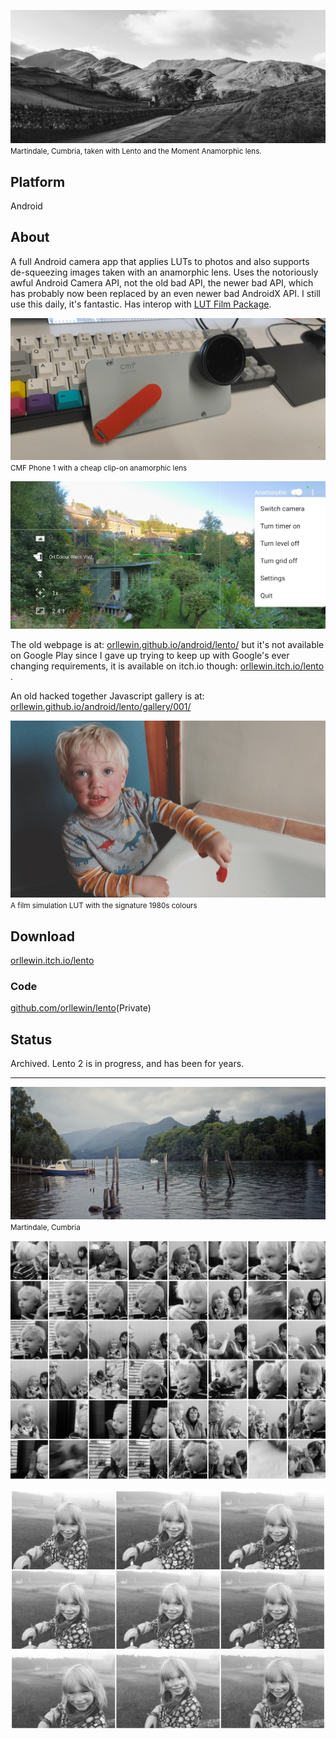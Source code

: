 
![stracka_desqueezed_1636797233-2048x866](images/stracka_desqueezed_1636797233-2048x866.jpg)
<small>Martindale, Cumbria, taken with Lento and the Moment Anamorphic lens.</small>

## Platform

Android

## About

A full Android camera app that applies LUTs to photos and also supports de-squeezing images taken with an anamorphic lens. Uses the notoriously awful Android Camera API, not the old bad API, the newer bad API, which has probably now been replaced by an even newer bad AndroidX API. I still use this daily, it's fantastic. Has interop with [LUT Film Package](LUT%20Film%20Package.md).

![cmf_phone_with_anamorphic_lens](images/cmf_phone_with_anamorphic_lens.jpg)
<small>CMF Phone 1 with a cheap clip-on anamorphic lens</small>

![lento_pudsey_road_screenshot](images/lento_pudsey_road_screenshot.png)

The old webpage is at: [orllewin.github.io/android/lento/](https://orllewin.github.io/android/lento/) but it's not available on Google Play since I gave up trying to keep up with Google's ever changing requirements, it is available on itch.io though: [orllewin.itch.io/lento](https://orllewin.itch.io/lento) . 

An old hacked together Javascript gallery is at: [orllewin.github.io/android/lento/gallery/001/](https://orllewin.github.io/android/lento/gallery/001/)

![p_in_lento](images/p_in_lento.jpg)
<small>A film simulation LUT with the signature 1980s colours</small>

## Download

 [orllewin.itch.io/lento](https://orllewin.itch.io/lento)

### Code

[github.com/orllewin/lento](https://github.com/orllewin/lento)(Private)

## Status

Archived. Lento 2 is in progress, and has been for years.

---
![lento_anamorphic_desqueezed_1629471607-2048x861](images/lento_anamorphic_desqueezed_1629471607-2048x861.jpg)
<small>Martindale, Cumbria</small>

![lento_contact_sheet-1-2048x1554](images/lento_contact_sheet-1-2048x1554.png)

![lento_contact_sheet2](images/lento_contact_sheet2.png)